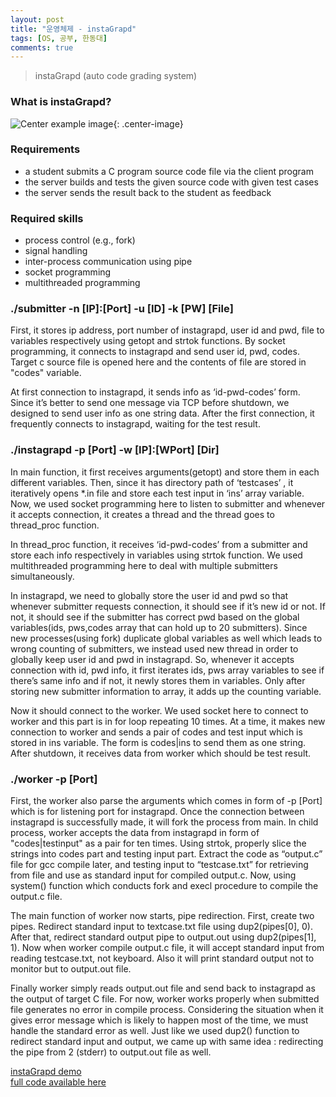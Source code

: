 ```yaml
---
layout: post
title: "운영체제 - instaGrapd"
tags: [OS, 공부, 한동대]
comments: true
---
```


> instaGrapd (auto code grading system)  

### What is instaGrapd?  
![Center example image](https://user-images.githubusercontent.com/35067611/60441394-d61cb380-9c51-11e9-8a81-6e434446b1f6.png "Center"){: .center-image}  

### Requirements  
* a student submits a C program source code file via the client program  
* the server builds and tests the given source code with given test cases  
* the server sends the result back to the student as feedback  

### Required skills
* process control (e.g., fork)
* signal handling  
* inter-process communication using pipe  
* socket programming  
* multithreaded programming  

### ./submitter -n [IP]:[Port] -u [ID] -k [PW] [File]  
First, it stores ip address, port number of instagrapd, user id and pwd, file to variables respectively using getopt and strtok functions. By socket programming, it connects to instagrapd and send user id, pwd, codes. Target c source file is opened here and the contents of file are stored in "codes" variable.  

At first connection to instagrapd, it sends info as ‘id-pwd-codes’ form. Since it’s better to send one message via TCP before shutdown, we designed to send user info as one string data. After the first connection, it frequently connects to instagrapd, waiting for the test result.  

### ./instagrapd -p [Port] -w [IP]:[WPort] [Dir]  
In main function, it first receives arguments(getopt) and store them in each different variables. Then, since it has directory path of ‘testcases’ , it iteratively opens *.in file and store each test input in ‘ins’ array variable.  Now, we used socket programming here to listen to submitter and whenever it accepts connection, it creates a thread and the thread goes to thread_proc function.  

In thread_proc function, it receives ‘id-pwd-codes’ from a submitter and store each info respectively in variables using strtok function. We used multithreaded programming here to deal with multiple submitters simultaneously.  

In instagrapd, we need to globally store the user id  and pwd so that whenever submitter requests connection, it should see if it’s new id or not. If not, it should see if the submitter has correct pwd based on the global variables(ids, pws,codes array that can hold up to 20 submitters). Since new processes(using fork) duplicate global variables as well which leads to wrong counting of submitters, we instead used new thread in order to globally keep user id and pwd in instagrapd. So, whenever it accepts connection with id, pwd info, it first iterates ids, pws array variables to see if there’s same info and if not, it newly stores them in variables. Only after storing new submitter information to array, it adds up the counting variable.  

Now it should connect to the worker. We used socket here to connect to worker and this part is in for loop repeating 10 times. At a time, it makes new connection to worker and sends a pair of codes and test input which is stored in ins variable. The form is codes|ins to send them as one string. After shutdown, it receives data from worker which should be test result.  

### ./worker -p [Port]  
First, the worker also parse the arguments which comes in form of -p [Port] which is for listening port for instagrapd. Once the connection between instagrapd is successfully made, it will fork the process from main. In child process, worker accepts the data from instagrapd in form of "codes|testinput" as a pair for ten times. Using strtok, properly slice the strings into codes part and testing input part. Extract the code as “output.c” file for gcc compile later, and testing input to “testcase.txt” for retrieving from file and use as standard input for compiled output.c. Now, using system() function which conducts fork and execl procedure to compile the output.c file.  

The main function of worker now starts, pipe redirection. First, create two pipes. Redirect standard input to textcase.txt file using dup2(pipes[0], 0).  After that, redirect standard output pipe to output.out using dup2(pipes[1], 1). Now when worker compile output.c file, it will accept standard input from reading testcase.txt, not keyboard. Also it will print standard output not to monitor but to output.out file.  

Finally worker simply reads output.out file and send back to instagrapd as the output of target C file. For now, worker works properly when submitted file generates no error in compile process. Considering the situation when it gives error message which is likely to happen most of the time, we must handle the standard error as well. Just like we used dup2() function to redirect standard input and output, we came up with same idea : redirecting the pipe from 2 (stderr) to output.out file as well.  

[instaGrapd demo](https://www.youtube.com/watch?v=SI6DPSGSaSU)  
[full code available here](https://github.com/sihyungyou/OperatingSystem/tree/master/pa2/instaGrap)  
